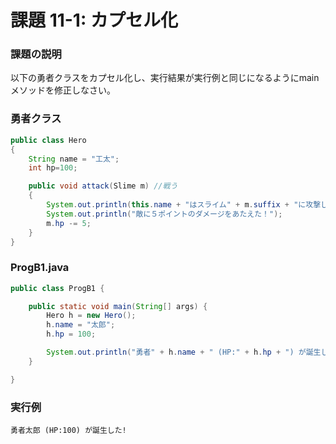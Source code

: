 # 課題 11-1: カプセル化

### 課題の説明
以下の勇者クラスをカプセル化し、実行結果が実行例と同じになるようにmainメソッドを修正しなさい。

### 勇者クラス
```java
public class Hero
{
    String name = "工太";
    int hp=100;

    public void attack(Slime m) //戦う
    {
        System.out.println(this.name + "はスライム" + m.suffix + "に攻撃した！");
        System.out.println("敵に５ポイントのダメージをあたえた！");
        m.hp -= 5;
    }
}
```

### ProgB1.java
```java
public class ProgB1 {

    public static void main(String[] args) {
        Hero h = new Hero();
        h.name = "太郎";
        h.hp = 100;

        System.out.println("勇者" + h.name + " (HP:" + h.hp + ") が誕生した!");
    }

}
```

### 実行例
```
勇者太郎 (HP:100) が誕生した!
```
